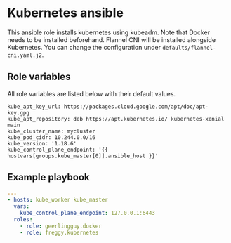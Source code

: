 Kubernetes ansible
==================

This ansible role installs kubernetes using kubeadm. Note that Docker needs to be installed beforehand.
Flannel CNI will be installed alongside Kubernetes. You can change the configuration under `defaults/flannel-cni.yaml.j2`.

Role variables
--------------

All role variables are listed below with their default values.

```
kube_apt_key_url: https://packages.cloud.google.com/apt/doc/apt-key.gpg
kube_apt_repository: deb https://apt.kubernetes.io/ kubernetes-xenial main
kube_cluster_name: mycluster
kube_pod_cidr: 10.244.0.0/16
kube_version: '1.18.6'
kube_control_plane_endpoint: '{{ hostvars[groups.kube_master[0]].ansible_host }}'
```

Example playbook
----------------

```yaml
---
- hosts: kube_worker kube_master
  vars:
    kube_control_plane_endpoint: 127.0.0.1:6443
  roles:
    - role: geerlingguy.docker
    - role: freggy.kubernetes
```
